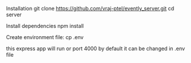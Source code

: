 Installation
  git clone https://github.com/vraj-ptel/evently_server.git
  cd server 

Install dependencies
  npm install


Create environment file:
  cp .env

this express app will run or port 4000 by default it can be changed in .env file


